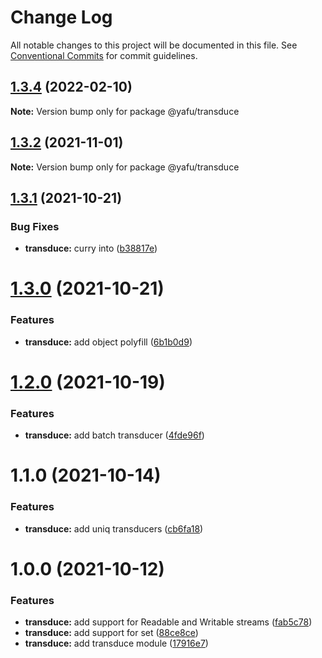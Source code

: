 # Change Log

All notable changes to this project will be documented in this file.
See [Conventional Commits](https://conventionalcommits.org) for commit guidelines.

## [1.3.4](https://github.com/TheLudd/yafu-mono/compare/@yafu/transduce@1.3.3...@yafu/transduce@1.3.4) (2022-02-10)

**Note:** Version bump only for package @yafu/transduce





## [1.3.2](https://github.com/TheLudd/yafu-mono/compare/@yafu/transduce@1.3.1...@yafu/transduce@1.3.2) (2021-11-01)

**Note:** Version bump only for package @yafu/transduce





## [1.3.1](https://github.com/TheLudd/yafu-mono/compare/@yafu/transduce@1.3.0...@yafu/transduce@1.3.1) (2021-10-21)


### Bug Fixes

* **transduce:** curry into ([b38817e](https://github.com/TheLudd/yafu-mono/commit/b38817ece8293ee1fd41d66c015f99296f50ff9d))





# [1.3.0](https://github.com/TheLudd/yafu-mono/compare/@yafu/transduce@1.2.0...@yafu/transduce@1.3.0) (2021-10-21)


### Features

* **transduce:** add object polyfill ([6b1b0d9](https://github.com/TheLudd/yafu-mono/commit/6b1b0d965f16c5c086327a22ac4767e8b737f358))





# [1.2.0](https://github.com/TheLudd/yafu-mono/compare/@yafu/transduce@1.1.0...@yafu/transduce@1.2.0) (2021-10-19)


### Features

* **transduce:** add batch transducer ([4fde96f](https://github.com/TheLudd/yafu-mono/commit/4fde96f5a31fc203de07913c22d3fd4ed2d6dbb3))





# 1.1.0 (2021-10-14)


### Features

* **transduce:** add uniq transducers ([cb6fa18](https://github.com/TheLudd/yafu-mono/commit/cb6fa18bfbcf9034ef94462e9b2652293cde28ed))



# 1.0.0 (2021-10-12)


### Features

* **transduce:** add support for Readable and Writable streams ([fab5c78](https://github.com/TheLudd/yafu-mono/commit/fab5c78048317280b3ee2a666bf9d2fb2b7a5eac))
* **transduce:** add support for set ([88ce8ce](https://github.com/TheLudd/yafu-mono/commit/88ce8cea41b0730dd042b2c1660732162ef3f347))
* **transduce:** add transduce module ([17916e7](https://github.com/TheLudd/yafu-mono/commit/17916e7a33064509ca2fd302681a204cfcf6e0a6))
